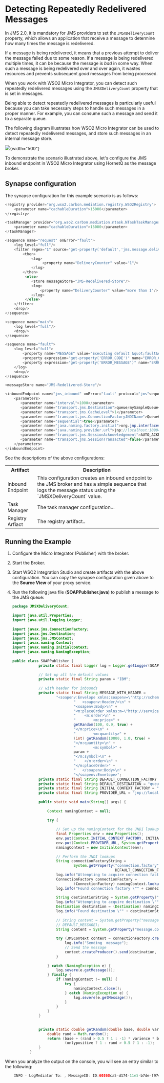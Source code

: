# Detecting Repeatedly Redelivered Messages

In JMS 2.0, it is mandatory for JMS providers to set the `JMSXDeliveryCount` property, which allows an application that receive a message to determine how many times the message is redelivered.

If a message is being redelivered, it means that a previous attempt to deliver the message failed due to some reason. If a message is being redelivered multiple times, it can be because the message is *bad* in some way. When such a message is being redelivered over and over again, it wastes resources and prevents subsequent *good* messages from being processed.

When you work with WSO2 Micro Integrator, you can detect such repeatedly redelivered messages using the `JMSXDeliveryCount` property that is set in messages.

Being able to detect repeatedly redelivered messages is particularly useful because you can take necessary steps to handle such messages in a proper manner. For example, you can consume such a message and send it to a separate queue.

The following diagram illustrates how WSO2 Micro Integrator can be used to detect repeatedly redelivered messages, and store such messages in an internal message store.

![](attachments/119130322/119130323.png){width="500"}

To demonstrate the scenario illustrated above, let's configure the JMS inbound endpoint in WSO2 Micro Integrator using HornetQ as the message broker.

## Synapse configuration

The synapse configuration for this example scenario is as follows:

``` java tab="Registry Artifact"
<registry provider="org.wso2.carbon.mediation.registry.WSO2Registry">
    <parameter name="cachableDuration">15000</parameter>
</registry>
```

``` java tab="Task Manager"
<taskManager provider="org.wso2.carbon.mediation.ntask.NTaskTaskManager">
    <parameter name="cachableDuration">15000</parameter>
</taskManager>
```

``` java tab="Sequence (Request)"
<sequence name="request" onError="fault">
    <log level="full"/>
    <filter regex="1" source="get-property('default','jms.message.delivery.count')" xmlns:ns="http://org.apache.synapse/xsd">
        <then>
            <log>
                 <property name="DeliveryCounter" value="1"/>
            </log>
        </then>
         <else>
            <store messageStore="JMS-Redelivered-Store"/>
            <log>
                <property name="DeliveryCounter" value="more than 1"/>
            </log>
         </else>
    </filter>
    <drop/>
</sequence>
```

``` java tab="Sequence (Main)"
<sequence name="main">
    <log level="full"/>
    <drop/>
</sequence>
```

``` java tab="Sequence (Fault)"
<sequence name="fault">
    <log level="full">
        <property name="MESSAGE" value="Executing default &quot;fault&quot; sequence"/>
        <property expression="get-property('ERROR_CODE')" name="ERROR_CODE"/>
        <property expression="get-property('ERROR_MESSAGE')" name="ERROR_MESSAGE"/>
    </log>
    <drop/>
</sequence>
```

``` java tab="Message Store"
<messageStore name="JMS-Redelivered-Store"/>
```

``` java tab="Inbound Endpoint"
<inboundEndpoint name="jms_inbound" onError="fault" protocol="jms"sequence="request" suspend="false">
    <parameters>
       <parameter name="interval">1000</parameter>
       <parameter name="transport.jms.Destination">queue/mySampleQueue</parameter>
       <parameter name="transport.jms.CacheLevel">1</parameter>
       <parameter name="transport.jms.ConnectionFactoryJNDIName">QueueConnectionFactory</parameter>
       <parameter name="sequential">true</parameter>
       <parameter name="java.naming.factory.initial">org.jnp.interfaces.NamingContextFactory</parameter>
       <parameter name="java.naming.provider.url">jnp://localhost:1099</parameter>
       <parameter name="transport.jms.SessionAcknowledgement">AUTO_ACKNOWLEDGE</parameter>
       <parameter name="transport.jms.SessionTransacted">false</parameter>
    </parameters>
</inboundEndpoint>
```

See the descriptions of the above configurations:

<table>
  <tr>
    <th>Artifact</th>
    <th>Description</th>
  </tr>
  <tr>
    <td>Inbound Endpoint</td>
    <td>
      This configuration creates an inbound endpoint to the JMS broker and has a simple sequence that logs the message status using the `JMSXDeliveryCount` value.
    </td>
  </tr>
  <tr>
    <td>Task Manager</td>
    <td>The task manager configuration...</td>
  </tr>
  <tr>
    <td>Registry Arfiact</td>
    <td>The registry artifact..</td>
  </tr>
</table>

## Running the Example

1. Configure the Micro Integrator (Publisher) with the broker.
2. Start the Broker.
3. Start WSO2 Integration Studio and create artifacts with the above configuration. You can copy the synapse configuration given above to the **Source View** of your proxy service.
4. Run the following java file (**SOAPPublisher.java**) to publish a message to the JMS queue:
    
    ``` java
    package JMSXDeliveryCount;
        
    import java.util.Properties;
    import java.util.logging.Logger;
        
    import javax.jms.ConnectionFactory;
    import javax.jms.Destination;
    import javax.jms.JMSContext;
    import javax.naming.Context;
    import javax.naming.InitialContext;
    import javax.naming.NamingException;
        
    public class SOAPPublisher {
                private static final Logger log = Logger.getLogger(SOAPPublisher.class.getName());
        
                // Set up all the default values
                private static final String param = "IBM";
        
                // with header for inbounds
                private static final String MESSAGE_WITH_HEADER =
                        "<soapenv:Envelope xmlns:soapenv=\"http://schemas.xmlsoap.org/soap/envelope/\">\n" +
                                "   <soapenv:Header/>\n" +
                                "<soapenv:Body>\n" +
                                "<m:placeOrder xmlns:m=\"http://services.samples\">\n" +
                                "    <m:order>\n" +
                                "        <m:price>" +
                                getRandom(100, 0.9, true) +
                                "</m:price>\n" +
                                "        <m:quantity>" +
                                (int) getRandom(10000, 1.0, true) +
                                "</m:quantity>\n" +
                                "        <m:symbol>" +
                                param +
                                "</m:symbol>\n" +
                                "    </m:order>\n" +
                                "</m:placeOrder>" +
                                "   </soapenv:Body>\n" +
                                "</soapenv:Envelope>";
                private static final String DEFAULT_CONNECTION_FACTORY = "QueueConnectionFactory";
                private static final String DEFAULT_DESTINATION = "queue/mySampleQueue";
                private static final String INITIAL_CONTEXT_FACTORY = "org.jnp.interfaces.NamingContextFactory";
                private static final String PROVIDER_URL = "jnp://localhost:1099";
        
                public static void main(String[] args) {
        
                    Context namingContext = null;
        
                    try {
        
                        // Set up the namingContext for the JNDI lookup
                        final Properties env = new Properties();
                        env.put(Context.INITIAL_CONTEXT_FACTORY, INITIAL_CONTEXT_FACTORY);
                        env.put(Context.PROVIDER_URL, System.getProperty(Context.PROVIDER_URL, PROVIDER_URL));
                        namingContext = new InitialContext(env);
        
                        // Perform the JNDI lookups
                        String connectionFactoryString =
                                System.getProperty("connection.factory",
                                                   DEFAULT_CONNECTION_FACTORY);
                        log.info("Attempting to acquire connection factory \"" + connectionFactoryString + "\"");
                        ConnectionFactory connectionFactory =
                                (ConnectionFactory) namingContext.lookup(connectionFactoryString);
                        log.info("Found connection factory \"" + connectionFactoryString + "\" in JNDI");
        
                        String destinationString = System.getProperty("destination", DEFAULT_DESTINATION);
                        log.info("Attempting to acquire destination \"" + destinationString + "\"");
                        Destination destination = (Destination) namingContext.lookup(destinationString);
                        log.info("Found destination \"" + destinationString + "\" in JNDI");
        
                        // String content = System.getProperty("message.content",
                        // DEFAULT_MESSAGE);
                        String content = System.getProperty("message.content", MESSAGE_WITH_HEADER);
        
                        try (JMSContext context = connectionFactory.createContext()) {
                            log.info("Sending  message");
                            // Send the message
                            context.createProducer().send(destination, content);
                        }
        
                    } catch (NamingException e) {
                        log.severe(e.getMessage());
                    } finally {
                        if (namingContext != null) {
                            try {
                                namingContext.close();
                            } catch (NamingException e) {
                                log.severe(e.getMessage());
                            }
                        }
                    }
                }
        
        
                private static double getRandom(double base, double varience, boolean onlypositive) {
                    double rand = Math.random();
                    return (base + (rand > 0.5 ? 1 : -1) * varience * base * rand) *
                            (onlypositive ? 1 : rand > 0.5 ? 1 : -1);
                }
            }
    ```
When you analyze the output on the console, you will see an entry similar to the following:

``` java
    INFO - LogMediator To: , MessageID: ID:60868ca5-d174-11e5-b7de-f9743c9bcc9e, Direction: request, DeliveryCounter = 1
```
